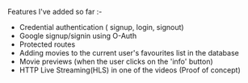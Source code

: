 Features I've added so far :-
* Credential authentication ( signup, login, signout)
* Google signup/signin using O-Auth
* Protected routes
* Adding movies to the current user's favourites list in the database
* Movie previews (when the user clicks on the 'info' button)
* HTTP Live Streaming(HLS) in one of the videos (Proof of concept)
